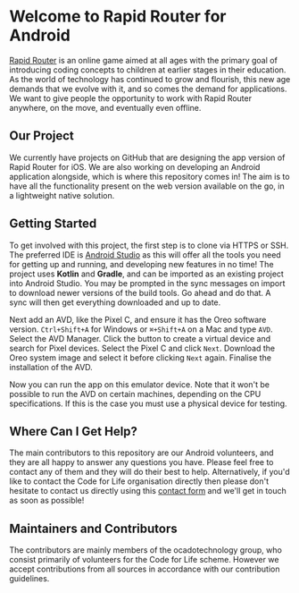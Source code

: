 # Welcome to Rapid Router for Android
[Rapid Router](https://www.codeforlife.education/rapidrouter/) is an online game aimed at all ages with the primary goal of introducing coding concepts to children at earlier stages in their education. As the world of technology has continued to grow and flourish, this new age demands that we evolve with it, and so comes the demand for applications. We want to give people the opportunity to work with Rapid Router anywhere, on the move, and eventually even offline.

## Our Project
We currently have projects on GitHub that are designing the app version of Rapid Router for iOS. We are also working on developing an Android application alongside, which is where this repository comes in! The aim is to have all the functionality present on the web version available on the go, in a lightweight native solution.

## Getting Started
To get involved with this project, the first step is to clone via HTTPS or SSH. The preferred IDE is [Android Studio](https://developer.android.com/studio/index.html) as this will offer all the tools you need for getting up and running, and developing new features in no time! The project uses **Kotlin** and **Gradle**, and can be imported as an existing project into Android Studio. You may be prompted in the sync messages on import to download newer versions of the build tools. Go ahead and do that. A sync will then get everything downloaded and up to date.

Next add an AVD, like the Pixel C, and ensure it has the Oreo software version. `Ctrl+Shift+A` for Windows or `⌘+Shift+A` on a Mac and type `AVD`. Select the AVD Manager. Click the button to create a virtual device and search for Pixel devices. Select the Pixel C and click `Next`. Download the Oreo system image and select it before clicking `Next` again. Finalise the installation of the AVD.

Now you can run the app on this emulator device. Note that it won't be possible to run the AVD on certain machines, depending on the CPU specifications. If this is the case you must use a physical device for testing.

## Where Can I Get Help?
The main contributors to this repository are our Android volunteers, and they are all happy to answer any questions you have. Please feel free to contact any of them and they will do their best to help. Alternatively, if you'd like to contact the Code for Life organisation directly then please don't hesitate to contact us directly using this [contact form](https://www.codeforlife.education/help/#contact) and we'll get in touch as soon as possible!

## Maintainers and Contributors
The contributors are mainly members of the ocadotechnology group, who consist primarily of volunteers for the Code for Life scheme. However we accept contributions from all sources in accordance with our contribution guidelines.
